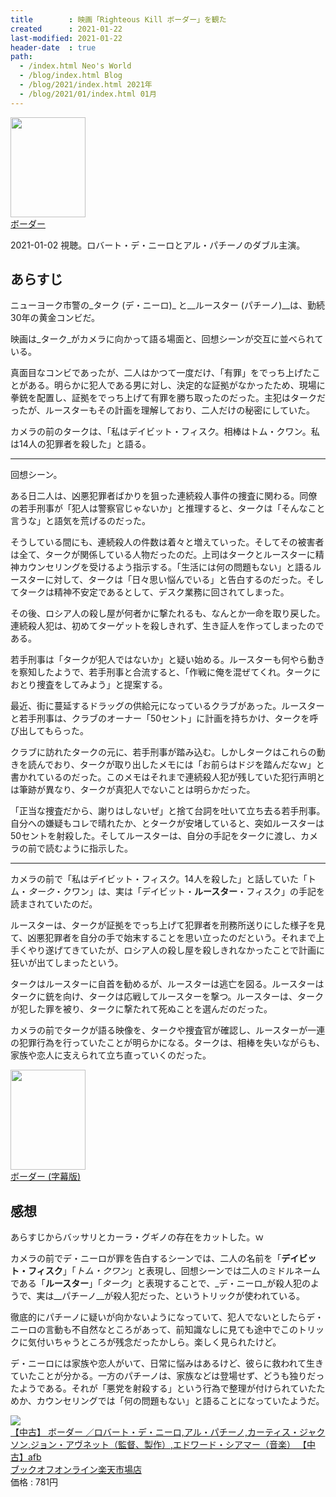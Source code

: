 ```yaml
---
title        : 映画「Righteous Kill ボーダー」を観た
created      : 2021-01-22
last-modified: 2021-01-22
header-date  : true
path:
  - /index.html Neo's World
  - /blog/index.html Blog
  - /blog/2021/index.html 2021年
  - /blog/2021/01/index.html 01月
---
```


<div class="ad-amazon">
  <div class="ad-amazon-image">
    <a href="https://www.amazon.co.jp/dp/B08QL3S6V8?tag=neos21-22&amp;linkCode=osi&amp;th=1&amp;psc=1">
      <img src="https://m.media-amazon.com/images/I/51xTxuQhKeL._SL160_.jpg" width="120" height="160">
    </a>
  </div>
  <div class="ad-amazon-info">
    <div class="ad-amazon-title">
      <a href="https://www.amazon.co.jp/dp/B08QL3S6V8?tag=neos21-22&amp;linkCode=osi&amp;th=1&amp;psc=1">ボーダー</a>
    </div>
  </div>
</div>

2021-01-02 視聴。ロバート・デ・ニーロとアル・パチーノのダブル主演。

## あらすじ

ニューヨーク市警の_ターク (デ・ニーロ)_ と__ルースター (パチーノ)__は、勤続30年の黄金コンビだ。

映画は_ターク_がカメラに向かって語る場面と、回想シーンが交互に並べられている。

真面目なコンビであったが、二人はかつて一度だけ、「有罪」をでっち上げたことがある。明らかに犯人である男に対し、決定的な証拠がなかったため、現場に拳銃を配置し、証拠をでっち上げて有罪を勝ち取ったのだった。主犯はタークだったが、ルースターもその計画を理解しており、二人だけの秘密にしていた。

カメラの前のタークは、「私はデイビット・フィスク。相棒はトム・クワン。私は14人の犯罪者を殺した」と語る。

---

回想シーン。

ある日二人は、凶悪犯罪者ばかりを狙った連続殺人事件の捜査に関わる。同僚の若手刑事が「犯人は警察官じゃないか」と推理すると、タークは「そんなこと言うな」と語気を荒げるのだった。

そうしている間にも、連続殺人の件数は着々と増えていった。そしてその被害者は全て、タークが関係している人物だったのだ。上司はタークとルースターに精神カウンセリングを受けるよう指示する。「生活には何の問題もない」と語るルースターに対して、タークは「日々思い悩んでいる」と告白するのだった。そしてタークは精神不安定であるとして、デスク業務に回されてしまった。

その後、ロシア人の殺し屋が何者かに撃たれるも、なんとか一命を取り戻した。連続殺人犯は、初めてターゲットを殺しきれず、生き証人を作ってしまったのである。

若手刑事は「タークが犯人ではないか」と疑い始める。ルースターも何やら動きを察知したようで、若手刑事と合流すると、「作戦に俺を混ぜてくれ。タークにおとり捜査をしてみよう」と提案する。

最近、街に蔓延するドラッグの供給元になっているクラブがあった。ルースターと若手刑事は、クラブのオーナー「50セント」に計画を持ちかけ、タークを呼び出してもらった。

クラブに訪れたタークの元に、若手刑事が踏み込む。しかしタークはこれらの動きを読んでおり、タークが取り出したメモには「お前らはドジを踏んだなｗ」と書かれているのだった。このメモはそれまで連続殺人犯が残していた犯行声明とは筆跡が異なり、タークが真犯人でないことは明らかだった。

「正当な捜査だから、謝りはしないぜ」と捨て台詞を吐いて立ち去る若手刑事。自分への嫌疑もコレで晴れたか、とタークが安堵していると、突如ルースターは50セントを射殺した。そしてルースターは、自分の手記をタークに渡し、カメラの前で読むように指示した。

---

カメラの前で「私はデイビット・フィスク。14人を殺した」と話していた「トム・_ターク_・クワン」は、実は「デイビット・__ルースター__・フィスク」の手記を読まされていたのだ。

ルースターは、タークが証拠をでっち上げて犯罪者を刑務所送りにした様子を見て、凶悪犯罪者を自分の手で始末することを思い立ったのだという。それまで上手くやり遂げてきていたが、ロシア人の殺し屋を殺しきれなかったことで計画に狂いが出てしまったという。

タークはルースターに自首を勧めるが、ルースターは逃亡を図る。ルースターはタークに銃を向け、タークは応戦してルースターを撃つ。ルースターは、タークが犯した罪を被り、タークに撃たれて死ぬことを選んだのだった。

カメラの前でタークが語る映像を、タークや捜査官が確認し、ルースターが一連の犯罪行為を行っていたことが明らかになる。タークは、相棒を失いながらも、家族や恋人に支えられて立ち直っていくのだった。

<div class="ad-amazon">
  <div class="ad-amazon-image">
    <a href="https://www.amazon.co.jp/dp/B00FIYHNOE?tag=neos21-22&amp;linkCode=osi&amp;th=1&amp;psc=1">
      <img src="https://m.media-amazon.com/images/I/51gfCZ5ogKL._SL160_.jpg" width="120" height="160">
    </a>
  </div>
  <div class="ad-amazon-info">
    <div class="ad-amazon-title">
      <a href="https://www.amazon.co.jp/dp/B00FIYHNOE?tag=neos21-22&amp;linkCode=osi&amp;th=1&amp;psc=1">ボーダー (字幕版)</a>
    </div>
  </div>
</div>

## 感想

あらすじからバッサリとカーラ・グギノの存在をカットした。ｗ

カメラの前でデ・ニーロが罪を告白するシーンでは、二人の名前を「__デイビット・フィスク__」「_トム・クワン_」と表現し、回想シーンでは二人のミドルネームである「__ルースター__」「_ターク_」と表現することで、_デ・ニーロ_が殺人犯のようで、実は__パチーノ__が殺人犯だった、というトリックが使われている。

徹底的にパチーノに疑いが向かないようになっていて、犯人でないとしたらデ・ニーロの言動も不自然なところがあって、前知識なしに見ても途中でこのトリックに気付いちゃうところが残念だったかしら。楽しく見られたけど。

デ・ニーロには家族や恋人がいて、日常に悩みはあるけど、彼らに救われて生きていたことが分かる。一方のパチーノは、家族などは登場せず、どうも独りだったようである。それが「悪党を射殺する」という行為で整理が付けられていたためか、カウンセリングでは「何の問題もない」と語ることになっていたようだ。

<div class="ad-rakuten">
  <div class="ad-rakuten-image">
    <a href="https://hb.afl.rakuten.co.jp/hgc/g00rc682.waxyceda.g00rc682.waxyd8cb/?pc=https%3A%2F%2Fitem.rakuten.co.jp%2Fbookoffonline%2F0016387301%2F&amp;m=http%3A%2F%2Fm.rakuten.co.jp%2Fbookoffonline%2Fi%2F11343519%2F">
      <img src="https://thumbnail.image.rakuten.co.jp/@0_mall/bookoffonline/cabinet/280/0016387301l.jpg?_ex=128x128">
    </a>
  </div>
  <div class="ad-rakuten-info">
    <div class="ad-rakuten-title">
      <a href="https://hb.afl.rakuten.co.jp/hgc/g00rc682.waxyceda.g00rc682.waxyd8cb/?pc=https%3A%2F%2Fitem.rakuten.co.jp%2Fbookoffonline%2F0016387301%2F&amp;m=http%3A%2F%2Fm.rakuten.co.jp%2Fbookoffonline%2Fi%2F11343519%2F">【中古】 ボーダー ／ロバート・デ・ニーロ,アル・パチーノ,カーティス・ジャクソン,ジョン・アヴネット（監督、製作）,エドワード・シアマー（音楽） 【中古】afb</a>
    </div>
    <div class="ad-rakuten-shop">
      <a href="https://hb.afl.rakuten.co.jp/hgc/g00rc682.waxyceda.g00rc682.waxyd8cb/?pc=https%3A%2F%2Fwww.rakuten.co.jp%2Fbookoffonline%2F&amp;m=http%3A%2F%2Fm.rakuten.co.jp%2Fbookoffonline%2F">ブックオフオンライン楽天市場店</a>
    </div>
    <div class="ad-rakuten-price">価格 : 781円</div>
  </div>
</div>
